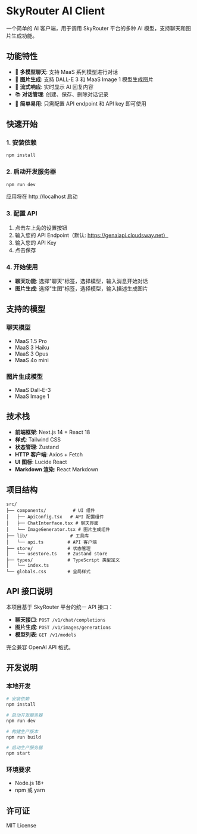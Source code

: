 # SkyRouter AI Client

一个简单的 AI 客户端，用于调用 SkyRouter 平台的多种 AI 模型，支持聊天和图片生成功能。

## 功能特性

- 🤖 **多模型聊天**: 支持 MaaS 系列模型进行对话
- 🎨 **图片生成**: 支持 DALL-E 3 和 MaaS Image 1 模型生成图片
- 💬 **流式响应**: 实时显示 AI 回复内容
- 📚 **对话管理**: 创建、保存、删除对话记录
- 🎯 **简单易用**: 只需配置 API endpoint 和 API key 即可使用

## 快速开始

### 1. 安装依赖

```bash
npm install
```

### 2. 启动开发服务器

```bash
npm run dev
```

应用将在 http://localhost 启动

### 3. 配置 API

1. 点击左上角的设置按钮
2. 输入您的 API Endpoint（默认: https://genaiapi.cloudsway.net）
3. 输入您的 API Key
4. 点击保存

### 4. 开始使用

- **聊天功能**: 选择"聊天"标签，选择模型，输入消息开始对话
- **图片生成**: 选择"生图"标签，选择模型，输入描述生成图片

## 支持的模型

### 聊天模型
- MaaS 1.5 Pro
- MaaS 3 Haiku
- MaaS 3 Opus
- MaaS 4o mini

### 图片生成模型
- MaaS Dall-E-3
- MaaS Image 1

## 技术栈

- **前端框架**: Next.js 14 + React 18
- **样式**: Tailwind CSS
- **状态管理**: Zustand
- **HTTP 客户端**: Axios + Fetch
- **UI 图标**: Lucide React
- **Markdown 渲染**: React Markdown

## 项目结构

```
src/
├── components/          # UI 组件
│   ├── ApiConfig.tsx   # API 配置组件
│   ├── ChatInterface.tsx # 聊天界面
│   └── ImageGenerator.tsx # 图片生成组件
├── lib/                # 工具库
│   └── api.ts         # API 客户端
├── store/             # 状态管理
│   └── useStore.ts    # Zustand store
├── types/             # TypeScript 类型定义
│   └── index.ts
└── globals.css        # 全局样式
```

## API 接口说明

本项目基于 SkyRouter 平台的统一 API 接口：

- **聊天接口**: `POST /v1/chat/completions`
- **图片生成**: `POST /v1/images/generations`
- **模型列表**: `GET /v1/models`

完全兼容 OpenAI API 格式。

## 开发说明

### 本地开发

```bash
# 安装依赖
npm install

# 启动开发服务器
npm run dev

# 构建生产版本
npm run build

# 启动生产服务器
npm start
```

### 环境要求

- Node.js 18+
- npm 或 yarn

## 许可证

MIT License